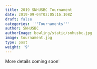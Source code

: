 ```yaml
---
title: 2019 SNHUSBC Tournament
date: 2019-09-04T02:05:16.108Z
draft: false
categories: '''Tournaments'''
author: SNHUSBC
authorImage: bowling/static/snhusbc.jpg
image: tournament.jpg
type: post
weight: '9'
---
```

More details coming soon!

